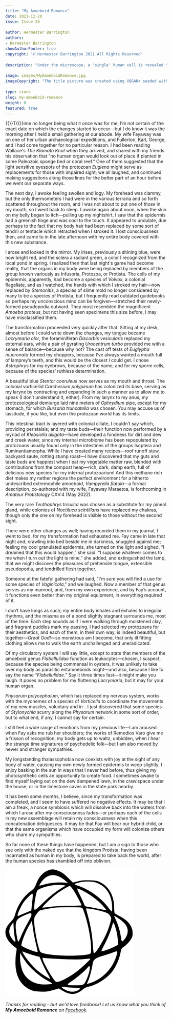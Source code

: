 ```yaml
---
title: "My Amoeboid Romance"
date: 2021-12-20
issue: Issue 28

author: Hermester Barrington
authors:
- Hermester Barrington
showAuthorFooter: true
copyright: '© Hermester Barrington 2021 All Rights Reserved'

description: "Under the microscope, a 'single' human cell is revealed to be a chaotic community of collaborating entities. What we each see as a body is more like a microbial biosphere—so if, at a stroke, what you are became literally just that, would it even be so bad? Judging by Hermester Barrington's yarn, when Kafka wrote The Metamorphosis he wasn’t just needlessly downbeat, he was thinking too big. And too singular."

image: images/MyAmoeboidRomance.jpg
imageCopyright: "The title picture was created using VQGAN+ seeded with a Creative Commons image by [Spencer Selover](https://www.pexels.com/photo/man-facing-sideways-428364/) and the phrase 'a man made of bacteria', composited with its source plus an element from [kate_krav](https://pixabay.com/photos/photos-pictures-people-antique-889168/). A video of the VQGAN+ process can be seen [here](https://youtu.be/8yVsJC-Y010)."

type: stock
slug: my-amoeboid-romance
weight: 8
featured: true
---
```


{{<glyph>}}T{{</glyph>}}ime no longer being what it once was for me, I’m not certain of the exact date on which the changes started to occur—but I do know it was the morning after I held a small gathering at our abode. My wife Fayaway was on one of her urban archaeological expeditions, and Fullerton, Karl, George, and I had come together for no particular reason. I had been reading Wallace's *The Klamath Knot* when they arrived, and shared with my friends his observation that “no human organ would look out of place if planted in some Paleozoic sponge bed or coral reef.” One of them suggested that the light sensitive eyespots of the protozoan *Euglena* might serve as replacements for those with impaired sight; we all laughed, and continued making suggestions along those lines for the better part of an hour before we went our separate ways.  	

The next day, I awoke feeling swollen and logy. My forehead was clammy, but the only thermometers I had were in the various terraria and so forth scattered throughout the room, and I was not about to put one of *those* in my mouth, so I went back to sleep. I awoke again about noon, when the skin on my belly began to itch—pulling up my nightshirt, I saw that the epidermis had a greenish tinge and was cool to the touch. It appeared to undulate, due perhaps to the fact that my body hair had been replaced by some sort of tendril or tentacle which retracted when I stroked it. I lost consciousness then, and came to in the late afternoon with my entire body covered with this new substance.

I arose and looked in the mirror. My irises, previously a shining blue, were now bright red, and the sclera a radiant green, a color I recognized from the local pond in spring. I realized then that last night's game had become reality, that the organs in my body were being replaced by members of the group known variously as Infusoria, Protozoa, or Protista. The cells of my epidermis, apparently, had become a species of *Volvox*, a colonial flagellate, and as I watched, the hands with which I stroked my hair—now replaced by *Stemonitis*, a species of slime mold no longer considered by many to be a species of Protista, but I frequently read outdated guidebooks so perhaps my unconscious mind can be forgiven—stretched their newly-formed pseudopodia outward. They most resembled the magnificent *Amoeba proteus*, but not having seen specimens this size before, I may have misclassified them.

The transformation proceeded very quickly after that. Sitting at my desk, almost before I could write down the changes, my tongue became *Lacrymaria olor*, the foraminiferan *Discorbis vesicularis* replaced my external ears, while a pair of gyrating *Urocentrum turbo* provided me with a sense of balance—because why not? The cast off tests of *Euglypha mucronata* formed my choppers, because I’ve always wanted a mouth full of lamprey’s teeth, and this would be the closest I could get. I chose *Astrophrys* for my eyebrows, because of the name, and for my sperm cells, because of the species’ ruthless determination. 

A beautiful blue *Stentor coeruleus* now serves as my mouth and throat. The colonial vorticellid *Carchesium polypinum* has colonized its base, serving as my larynx by contracting and expanding in such a manner as to allow me to speak (I don’t understand it, either). From my larynx to my anus, my protozoological demiurge laid nine meters of *Ophrydium* pipe, except for my stomach, for which *Bursaria truncatella* was chosen. You may accuse us of lassitude, if you like, but even the protozoan world has its limits. 

This intestinal tract is layered with colonial ciliate, I couldn’t say which, providing peristalsis; and my taste buds—their function now performed by a myriad of *Klebsiella alligata*—have developed a fondness for dirt and dew and creek water, since my internal microbiome has been repopulated by protozoans usually found only in the intestines of the groups Isoptera and Ruminantiamorpha. While I have created many recipes—roof runoff stew, backyard saute, rotting stump roast—I have discovered that my guts and taste buds are happiest when I eat my vegetable matter raw, blended with contributions from the compost heap—rich, dark, damp earth, full of delicious new species for my internal protozoarium! And this methane rich diet makes my nether regions the perfect environment for a hitherto undescribed extremophile amoeboid, *Vampyrella flatula*—a formal description, co-authored with my wife, Fayaway Maraetoa, is forthcoming in *Amateur Protistology* CXV:4 (May 2022).

The very rare *Teuthophrys trisulca* was chosen as a substitute for my pineal gland, while colonies of *Noctiluca scintillans* have replaced my chakras, though only the one on my forehead is visible to those without the second sight.

There were other changes as well; having recorded them in my journal, I went to bed, for my transformation had exhausted me. Fay came in late that night and, crawling into bed beside me in darkness, snuggled against me; feeling my cool granulated epidermis, she turned on the light and sighed. “I dreamed that this would happen,” she said. “I suppose whatever comes to me when I turn out the light is mine,” she added, and extinguished the lamp, that we might discover the pleasures of prehensile tongue, extensible pseudopodia, and tendrilled flesh together.

Someone at the fateful gathering had said, “I'm sure you will find a use for some species of *Vaginicola*,” and we laughed. Now a member of that genus serves as my manroot, and, from my own experience, and by Fay’s account, it functions even better than my original equipment, in everything required of it.

I don’t have lungs as such; my entire body inhales and exhales to irregular rhythms, and the miasma as of a pond slightly stagnant surrounds me, most of the time. Each step sounds as if I were walking through moistened clay, and fragrant puddles mark my passing. I had selected my protozoans for their aesthetics, and each of them, in their own way, is indeed beautiful, but together—*Great God!*—so monstrous am I become, that only ill fitting clothing allows me to walk the earth unchallenged and uneradicated.

Of my circulatory system I will say little, except to state that members of the amoeboid genus *Flabellulidae* function as leukocytes—chosen, I suspect, because the species being commensal in oysters, it was unlikely to take over my body as parasitic entamoeboids might—and also, because I like to say the name *“Flabellulidae.”* Say it three times fast—it might make you laugh. It poses no problem for my fluttering *Lacrymaria*, but it may for your human organ.

*Physarum polycephalum*, which has replaced my nervous system, works with the myonemes of a species of *Vorticella* to coordinate the movements of my new muscles, voluntary and in-. I just discovered that some species of *Stylonychia* scurry along the *Physarum* network in some sort of order, but to what end, if any, I cannot say for certain. 

I still feel a wide range of emotions from my previous life—I am aroused when Fay asks me rub her shoulders; the works of Remedios Varo give me a frisson of recognition; my body gets up to waltz, unbidden, when I hear the strange time signatures of psychedelic folk—but I am also moved by newer and stranger sympathies. 

My longstanding thalassophobia now coexists with joy at the sight of any body of water, causing my own newly formed epidermis to weep slightly. I enjoy basking in the sun in ways that I never had before, thus giving my photosynthetic cells an opportunity to create food. I sometimes awake to find myself laying out on the dew dampened lawn, in the crawlspace under the house, or in the limestone caves in the state park nearby. 

It has been some months, I believe, since my transformation was completed, and I seem to have suffered no negative effects. It may be that I am a freak, a nonce symbiosis which will dissolve back into the waters from which I arose after my consciousness fades—or perhaps each of the cells in my new assemblage will retain my consciousness when this concatenation deliquesces. It may be that Fay will bear our hybrid child, or that the same organisms which have occupied my form will colonize others who share my sympathies.

So far none of these things have happened, but I am a sign to those who see only with the naked eye that the kingdom Protista, having been incarnated as human in my body, is prepared to take back the world, after the human species has shambled off into oblivion. 

![Orbit-lrg](images/Orbit.svg)

*Thanks for reading - but we'd love feedback! Let us know what you think of **My Amoeboid Romance** on [Facebook](https://www.facebook.com/MythaxisMagazine/posts/390778929509772).*
